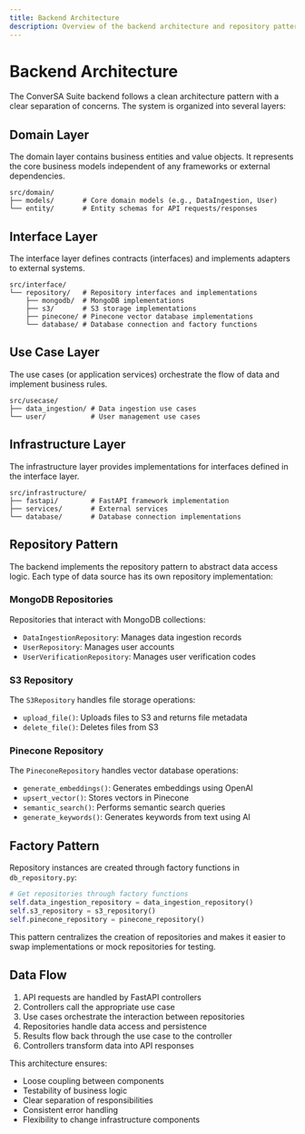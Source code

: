 ```yaml
---
title: Backend Architecture
description: Overview of the backend architecture and repository pattern
---
```


# Backend Architecture

The ConverSA Suite backend follows a clean architecture pattern with a clear separation of concerns. The system is organized into several layers:

## Domain Layer

The domain layer contains business entities and value objects. It represents the core business models independent of any frameworks or external dependencies.

```
src/domain/
├── models/       # Core domain models (e.g., DataIngestion, User)
└── entity/       # Entity schemas for API requests/responses
```

## Interface Layer

The interface layer defines contracts (interfaces) and implements adapters to external systems.

```
src/interface/
└── repository/   # Repository interfaces and implementations
    ├── mongodb/  # MongoDB implementations
    ├── s3/       # S3 storage implementations
    ├── pinecone/ # Pinecone vector database implementations
    └── database/ # Database connection and factory functions
```

## Use Case Layer

The use cases (or application services) orchestrate the flow of data and implement business rules.

```
src/usecase/
├── data_ingestion/ # Data ingestion use cases
└── user/           # User management use cases
```

## Infrastructure Layer

The infrastructure layer provides implementations for interfaces defined in the interface layer.

```
src/infrastructure/
├── fastapi/        # FastAPI framework implementation
├── services/       # External services 
└── database/       # Database connection implementations
```

## Repository Pattern

The backend implements the repository pattern to abstract data access logic. Each type of data source has its own repository implementation:

### MongoDB Repositories

Repositories that interact with MongoDB collections:
- `DataIngestionRepository`: Manages data ingestion records
- `UserRepository`: Manages user accounts
- `UserVerificationRepository`: Manages user verification codes

### S3 Repository

The `S3Repository` handles file storage operations:
- `upload_file()`: Uploads files to S3 and returns file metadata
- `delete_file()`: Deletes files from S3

### Pinecone Repository

The `PineconeRepository` handles vector database operations:
- `generate_embeddings()`: Generates embeddings using OpenAI
- `upsert_vector()`: Stores vectors in Pinecone
- `semantic_search()`: Performs semantic search queries
- `generate_keywords()`: Generates keywords from text using AI

## Factory Pattern

Repository instances are created through factory functions in `db_repository.py`:

```python
# Get repositories through factory functions
self.data_ingestion_repository = data_ingestion_repository()
self.s3_repository = s3_repository()
self.pinecone_repository = pinecone_repository()
```

This pattern centralizes the creation of repositories and makes it easier to swap implementations or mock repositories for testing.

## Data Flow

1. API requests are handled by FastAPI controllers
2. Controllers call the appropriate use case
3. Use cases orchestrate the interaction between repositories
4. Repositories handle data access and persistence
5. Results flow back through the use case to the controller
6. Controllers transform data into API responses

This architecture ensures:
- Loose coupling between components
- Testability of business logic
- Clear separation of responsibilities
- Consistent error handling
- Flexibility to change infrastructure components 
